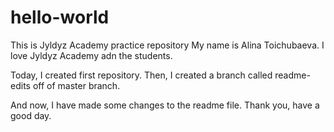 # hello-world
This is Jyldyz Academy practice repository 
My name is Alina Toichubaeva. I love Jyldyz Academy adn the students. 

Today, I created first repository.
Then, I created a branch called readme-edits off of master branch.

And now, I have made some changes to the readme file.
Thank you, have a good day. 
